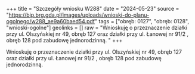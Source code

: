 +++
title = "Szczegóły wniosku W288"
date = "2024-05-23"
source = "https://bip.brg.gda.pl/images/uploads/wnioski-do-planu-ogolnego/w288_ae9a60baed54.pdf"
tags = ["obręb: 0127", "obręb: 0128", "wnioski-ogolne"]
geolinks = []
raw = "Wnioskuję o przeznaczenie działki przy ul. Olszyńskiej nr 49, obręb 127 oraz działki przy ul. Łanowej nr 91/2 , obręb 128 pod zabudowę jednorodzinną. "
+++

Wnioskuję o przeznaczenie działki przy ul. Olszyńskiej nr 49, obręb 127 oraz działki
przy ul. Łanowej nr 91/2 , obręb 128 pod zabudowę jednorodzinną.



